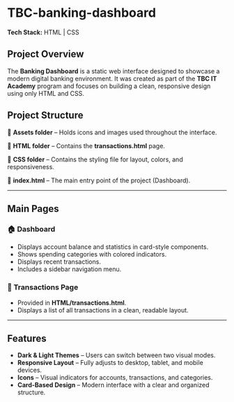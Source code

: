 # TBC-banking-dashboard

**Tech Stack:** HTML | CSS

## Project Overview

The **Banking Dashboard** is a static web interface designed to showcase a modern digital banking environment. It was created as part of the **TBC IT Academy** program and focuses on building a clean, responsive design using only HTML and CSS.

## Project Structure

📁 **Assets folder** – Holds icons and images used throughout the interface.

📁 **HTML folder** – Contains the **transactions.html** page.

📁 **CSS folder** – Contains the styling file for layout, colors, and responsiveness.

📄 **index.html** – The main entry point of the project (Dashboard).

---

## Main Pages

### 🏠 Dashboard

- Displays account balance and statistics in card-style components.
- Shows spending categories with colored indicators.
- Displays recent transactions.
- Includes a sidebar navigation menu.

### 📑 Transactions Page

- Provided in **HTML/transactions.html**.
- Displays a list of all transactions in a clean, readable layout.

---

## Features

- **Dark & Light Themes** – Users can switch between two visual modes.
- **Responsive Layout** – Fully adjusts to desktop, tablet, and mobile devices.
- **Icons** – Visual indicators for accounts, transactions, and categories.
- **Card-Based Design** – Modern interface with a clear and organized structure.
